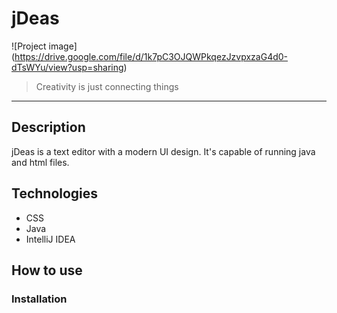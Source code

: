 # jDeas
![Project image]
(https://drive.google.com/file/d/1k7pC3OJQWPkqezJzvpxzaG4d0-dTsWYu/view?usp=sharing)
> Creativity is just connecting things
---
## Description

jDeas is a text editor with a modern UI design. It's capable of running java and html files.

## Technologies

- CSS
- Java
- IntelliJ IDEA

## How to use
### Installation


